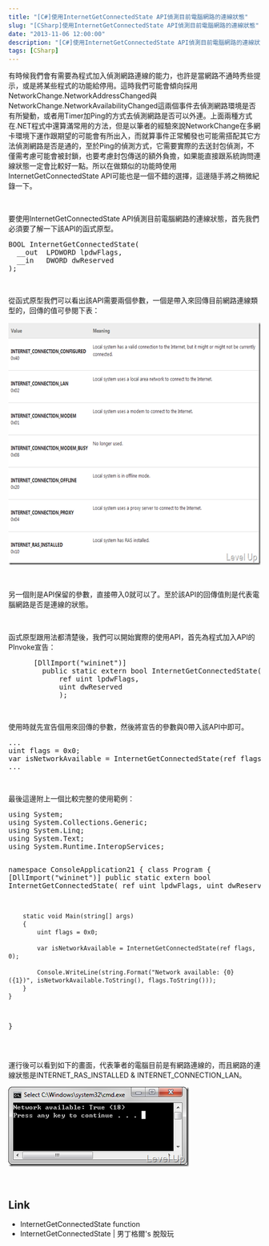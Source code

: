```yaml
---
title: "[C#]使用InternetGetConnectedState API偵測目前電腦網路的連線狀態"
slug: "[CSharp]使用InternetGetConnectedState API偵測目前電腦網路的連線狀態"
date: "2013-11-06 12:00:00"
description: "[C#]使用InternetGetConnectedState API偵測目前電腦網路的連線狀態"
tags: [CSharp]
---
```


<p>有時候我們會有需要為程式加入偵測網路連線的能力，也許是當網路不通時秀些提示，或是將某些程式的功能給停用。這時我們可能會傾向採用NetworkChange.NetworkAddressChanged與NetworkChange.NetworkAvailabilityChanged這兩個事件去偵測網路環境是否有所變動，或者用Timer加Ping的方式去偵測網路是否可以外連。上面兩種方式在.NET程式中還算滿常用的方法，但是以筆者的經驗來說NetworkChange在多網卡環境下運作跟期望的可能會有所出入，而就算事件正常觸發也可能需搭配其它方法偵測網路是否是通的，至於Ping的偵測方式，它需要實際的去送封包偵測，不僅需考慮可能會被封鎖，也要考慮封包傳送的額外負擔，如果能直接跟系統詢問連線狀態一定會比較好一點。所以在做類似的功能時使用InternetGetConnectedState API可能也是一個不錯的選擇，這邊隨手將之稍微紀錄一下。</p>  <p> </p>  <p>要使用InternetGetConnectedState API偵測目前電腦網路的連線狀態，首先我們必須要了解一下該API的函式原型。</p>  <div style="padding-bottom: 0px; margin: 0px; padding-left: 0px; padding-right: 0px; display: inline; float: none; padding-top: 0px" id="scid:812469c5-0cb0-4c63-8c15-c81123a09de7:3918de24-b23d-4d5d-995e-68c1ecec17ef" class="wlWriterSmartContent"><pre name="code" class="c">BOOL InternetGetConnectedState(
  __out  LPDWORD lpdwFlags,
  __in   DWORD dwReserved
);</pre></div>

<p> </p>

<p>從函式原型我們可以看出該API需要兩個參數，一個是帶入來回傳目前網路連線類型的，回傳的值可參閱下表：</p>

<p><img style="border-bottom: 0px; border-left: 0px; border-top: 0px; border-right: 0px" border="0" alt="image" src="\images\posts\215be52c-0523-43e8-9517-ce735f0ffe3d\image_thumb_1.png" width="622" height="484" /> </p>

<p> </p>

<p>另一個則是API保留的參數，直接帶入0就可以了。至於該API的回傳值則是代表電腦網路是否是連線的狀態。</p>

<p> </p>

<p>函式原型跟用法都清楚後，我們可以開始實際的使用API，首先為程式加入API的PInvoke宣告：</p>

<p />

<div style="padding-bottom: 0px; margin: 0px; padding-left: 0px; padding-right: 0px; display: inline; float: none; padding-top: 0px" id="scid:812469c5-0cb0-4c63-8c15-c81123a09de7:d569ea19-4820-44a1-a790-620cd29dfa7b" class="wlWriterSmartContent"><pre name="code" class="c#">		[DllImport("wininet")]
		public static extern bool InternetGetConnectedState(
			ref uint lpdwFlags,
			uint dwReserved
			);</pre></div>

<p />

<p> </p>

<p>使用時就先宣告個用來回傳的參數，然後將宣告的參數與0帶入該API中即可。</p>

<div style="padding-bottom: 0px; margin: 0px; padding-left: 0px; padding-right: 0px; display: inline; float: none; padding-top: 0px" id="scid:812469c5-0cb0-4c63-8c15-c81123a09de7:5409c3ee-5e83-4511-ba73-2c876c960326" class="wlWriterSmartContent"><pre name="code" class="c#">...
uint flags = 0x0;
var isNetworkAvailable = InternetGetConnectedState(ref flags, 0);
...</pre></div>

<p> </p>

<p>最後這邊附上一個比較完整的使用範例：</p>

<div style="padding-bottom: 0px; margin: 0px; padding-left: 0px; padding-right: 0px; display: inline; float: none; padding-top: 0px" id="scid:812469c5-0cb0-4c63-8c15-c81123a09de7:0f87b6d2-bfbb-4216-bd66-7e9c4dc8390c" class="wlWriterSmartContent"><pre name="code" class="c#">using System;
using System.Collections.Generic;
using System.Linq;
using System.Text;
using System.Runtime.InteropServices;

namespace ConsoleApplication21
{
	class Program
	{
		[DllImport("wininet")]
		public static extern bool InternetGetConnectedState(
			ref uint lpdwFlags,
			uint dwReserved
			);

		static void Main(string[] args)
		{
			uint flags = 0x0;

			var isNetworkAvailable = InternetGetConnectedState(ref flags, 0);

			Console.WriteLine(string.Format("Network available: {0} ({1})", isNetworkAvailable.ToString(), flags.ToString()));
		}
	}
}</pre></div>

<p> </p>

<p>運行後可以看到如下的畫面，代表筆者的電腦目前是有網路連線的，而且網路的連線狀態是INTERNET_RAS_INSTALLED &amp; INTERNET_CONNECTION_LAN。</p>

<p><img style="border-right-width: 0px; border-top-width: 0px; border-bottom-width: 0px; border-left-width: 0px" border="0" alt="image" src="\images\posts\215be52c-0523-43e8-9517-ce735f0ffe3d\image_thumb.png" width="361" height="159" /> </p>

<p> </p>

<h2>Link</h2>

<ul>
  <li>InternetGetConnectedState function </li>

  <li>InternetGetConnectedState | 男丁格爾's 脫殼玩 </li>
</ul>
